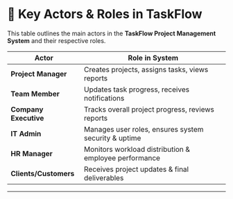 # 📌 Key Actors & Roles in TaskFlow

This table outlines the main actors in the **TaskFlow Project Management System** and their respective roles.

| **Actor**           | **Role in System**                                      |
|---------------------|--------------------------------------------------------|
| **Project Manager** | Creates projects, assigns tasks, views reports         |
| **Team Member**     | Updates task progress, receives notifications          |
| **Company Executive** | Tracks overall project progress, reviews reports      |
| **IT Admin**        | Manages user roles, ensures system security & uptime   |
| **HR Manager**      | Monitors workload distribution & employee performance  |
| **Clients/Customers** | Receives project updates & final deliverables        |

---
